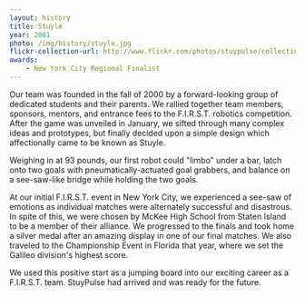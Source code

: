 ```yaml
---
layout: history
title: Stuyle
year: 2001
photo: /img/history/stuyle.jpg
flickr-collection-url: http://www.flickr.com/photos/stuypulse/collections/72157632642125679/
awards:
    - New York City Regional Finalist
---
```

Our team was founded in the fall of 2000 by a forward-looking group of dedicated students and their parents. We rallied together team members, sponsors, mentors, and entrance fees to the F.I.R.S.T. robotics competition. After the game was unveiled in January, we sifted through many complex ideas and prototypes, but finally decided upon a simple design which affectionally came to be known as Stuyle.

Weighing in at 93 pounds, our first robot could "limbo" under a bar, latch onto two goals with pneumatically-actuated goal grabbers, and balance on a see-saw-like bridge while holding the two goals.

At our initial F.I.R.S.T. event in New York City, we experienced a see-saw of emotions as individual matches were alternately successful and disastrous. In spite of this, we were chosen by McKee High School from Staten Island to be a member of their alliance. We progressed to the finals and took home a silver medal after an amazing display in one of our final matches. We also traveled to the Championship Event in Florida that year, where we set the Galileo division's highest score.

We used this positive start as a jumping board into our exciting career as a F.I.R.S.T. team. StuyPulse had arrived and was ready for the future.
